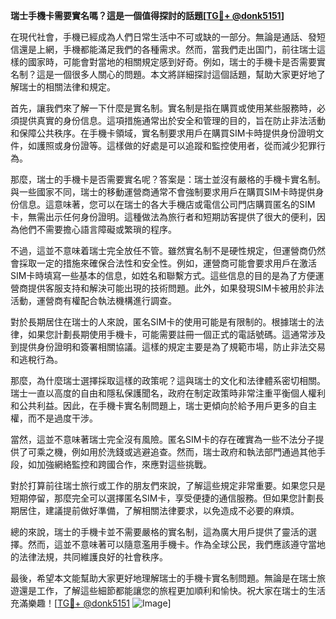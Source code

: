 **瑞士手機卡需要實名嗎？這是一個值得探討的話題[[TG💪+ @donk5151](https://t.me/s/donk5151)]**

在現代社會，手機已經成為人們日常生活中不可或缺的一部分。無論是通話、發短信還是上網，手機都能滿足我們的各種需求。然而，當我們走出国门，前往瑞士這樣的國家時，可能會對當地的相關規定感到好奇。例如，瑞士的手機卡是否需要實名制？這是一個很多人關心的問題。本文將詳細探討這個話題，幫助大家更好地了解瑞士的相關法律和規定。

首先，讓我們來了解一下什麼是實名制。實名制是指在購買或使用某些服務時，必須提供真實的身份信息。這項措施通常出於安全和管理的目的，旨在防止非法活動和保障公共秩序。在手機卡領域，實名制要求用戶在購買SIM卡時提供身份證明文件，如護照或身份證等。這樣做的好處是可以追蹤和監控使用者，從而減少犯罪行為。

那麼，瑞士的手機卡是否需要實名呢？答案是：瑞士並沒有嚴格的手機卡實名制。與一些國家不同，瑞士的移動運營商通常不會強制要求用戶在購買SIM卡時提供身份信息。這意味著，您可以在瑞士的各大手機店或電信公司門店購買匿名的SIM卡，無需出示任何身份證明。這種做法為旅行者和短期訪客提供了很大的便利，因為他們不需要擔心語言障礙或繁瑣的程序。

不過，這並不意味着瑞士完全放任不管。雖然實名制不是硬性規定，但運營商仍然會採取一定的措施來確保合法性和安全性。例如，運營商可能會要求用戶在激活SIM卡時填寫一些基本的信息，如姓名和聯繫方式。這些信息的目的是為了方便運營商提供客服支持和解決可能出現的技術問題。此外，如果發現SIM卡被用於非法活動，運營商有權配合執法機構進行調查。

對於長期居住在瑞士的人來說，匿名SIM卡的使用可能是有限制的。根據瑞士的法律，如果您計劃長期使用手機卡，可能需要註冊一個正式的電話號碼。這通常涉及到提供身份證明和簽署相關協議。這樣的規定主要是為了規範市場，防止非法交易和逃稅行為。

那麼，為什麼瑞士選擇採取這樣的政策呢？這與瑞士的文化和法律體系密切相關。瑞士一直以高度的自由和隱私保護聞名，政府在制定政策時非常注重平衡個人權利和公共利益。因此，在手機卡實名制問題上，瑞士更傾向於給予用戶更多的自主權，而不是過度干涉。

當然，這並不意味著瑞士完全沒有風險。匿名SIM卡的存在確實為一些不法分子提供了可乘之機，例如用於洗錢或逃避追查。然而，瑞士政府和執法部門通過其他手段，如加強網絡監控和跨國合作，來應對這些挑戰。

對於打算前往瑞士旅行或工作的朋友們來說，了解這些規定非常重要。如果您只是短期停留，那麼完全可以選擇匿名SIM卡，享受便捷的通信服務。但如果您計劃長期居住，建議提前做好準備，了解相關法律要求，以免造成不必要的麻煩。

總的來說，瑞士的手機卡並不需要嚴格的實名制，這為廣大用戶提供了靈活的選擇。然而，這並不意味著可以隨意濫用手機卡。作為全球公民，我們應該遵守當地的法律法規，共同維護良好的社會秩序。

最後，希望本文能幫助大家更好地理解瑞士的手機卡實名制問題。無論是在瑞士旅遊還是工作，了解這些細節都能讓您的旅程更加順利和愉快。祝大家在瑞士的生活充滿樂趣！[[TG💪+ @donk5151](https://t.me/s/donk5151) ![Image](https://i.postimg.cc/rwNCRYN7/Snipaste-2025-04-30-17-27-05.png)]
